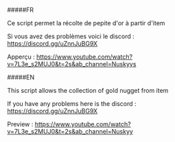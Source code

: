 #####FR

Ce script permet la récolte de pepite d'or à partir d'item

Si vous avez des problèmes voici le discord : https://discord.gg/uZnnJuBG9X

Apperçu : https://www.youtube.com/watch?v=7L3e_s2MUJ0&t=2s&ab_channel=Nuskyys

#####EN

This script allows the collection of gold nugget from item

If you have any problems here is the discord : https://discord.gg/uZnnJuBG9X

Preview : https://www.youtube.com/watch?v=7L3e_s2MUJ0&t=2s&ab_channel=Nuskyy
